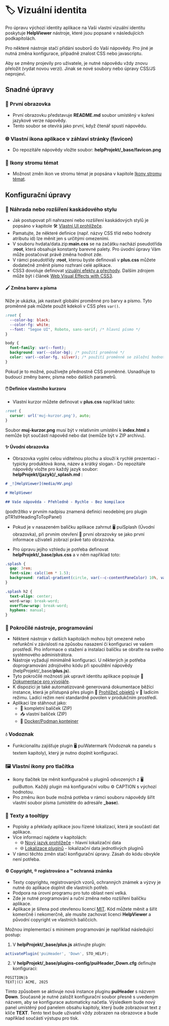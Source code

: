 # 🏷️ Vizuální identita

Pro úpravu výchozí identity aplikace na Vaši vlastní vizuální identitu poskytuje **HelpViewer** nástroje, které jsou popsané v následujících podkapitolách.

Pro některé nástroje stačí přidání souborů do Vaší nápovědy. Pro jiné je nutná změna konfigurace, případně znalost CSS nebo javascriptu.

Aby se změny projevily pro uživatele, je nutné nápovědu vždy znovu přeložit (vydat novou verzi). Jinak se nové soubory nebo úpravy CSS/JS neprojeví.

## Snadné úpravy

### 🌅 První obrazovka

- První obrazovku představuje **README.md** soubor umístěný v kořeni jazykové verze nápovědy.
- Tento soubor se otevírá jako první, když čtenář spustí nápovědu.

### 🌐 Vlastní ikona aplikace v záhlaví stránky (favicon)

- Do repozitáře nápovědy vložte soubor:
**helpProjekt/_base/favicon.png**

### 📖 Ikony stromu témat

- Možnost změn ikon ve stromu témat je popsána v kapitole [Ikony stromu témat][TocIcon].

## Konfigurační úpravy

### 🎨 Náhrada nebo rozšíření kaskádového stylu

- Jak postupovat při nahrazení nebo rozšíření kaskádových stylů je popsáno v kapitole 🛠️ [Vlastní UI prohlížeče][customUI].
- Pamatujte, že některé definice (např. názvy CSS tříd nebo hodnoty atributu id) lze měnit jen s určitými omezeními.
- V souboru hvdata/data.zip:**main.css** se na začátku nachází pseudotřída **:root**, která obsahuje konstanty barevné palety. Pro úvodní úpravy Vám může postačovat právě změna hodnot zde.
- V rámci pseudotřídy **:root**, kterou byste definovali v **plus.css** můžete dodatečně změnit písmo rozhraní celé aplikace.
- CSS3 dovoluje definovat [vizuální efekty a přechody][CSS3Effects]. Dalším zdrojem může být i článek [Web Visual Effects with CSS3][CSS3Effects2].

#### 🖌️ Změna barev a písma

Níže je ukázka, jak nastavit globální proměnné pro barvy a písmo. Tyto proměnné pak můžete použít kdekoli v CSS přes `var()`.

```css
:root {
  --color-bg: black;
  --color-fg: white;
  --font: "Segoe UI", Roboto, sans-serif; /* hlavní písmo */
}

body {
  font-family: var(--font);
  background: var(--color-bg); /* použití proměnné */
  color: var(--color-fg, silver); /* použití proměnné se záložní hodnotou, pokud chybí */
}
```

Pokud je to možné, používejte přednostně CSS proměnné. Usnadňuje to budoucí změny barev, písma nebo dalších parametrů.

#### 🖱️ Definice vlastního kurzoru

- Vlastní kurzor můžete definovat v **plus.css** například takto:

```css
:root {
  cursor: url('muj-kurzor.png'), auto;
}
```

Soubor **muj-kurzor.png** musí být v relativním umístění k **index.html** a nemůže být součástí nápověd nebo dat (nemůže být v ZIP archivu).

#### ✨ Úvodní obrazovka

- Obrazovka vyplní celou viditelnou plochu a slouží k rychlé prezentaci - typicky produktová ikona, název a krátký slogan.- Do repozitáře nápovědy vložte pro každý jazyk soubor:
**helpProjekt/(jazyk)/_splash.md** :

```markdown
# _![HelpViewer](media/HV.png)

# HelpViewer

## Vaše nápověda - Přehledně - Rychle - Bez kompilace
```

(podtržítko v prvním nadpisu znamená definici neodebírej pro plugin pTR1stHeadingToTopPanel)

- Pokud je v nasazeném balíčku aplikace zahrnut 🖥️ puiSplash (Úvodní obrazovka), při prvním otevření 🌅 první obrazovky se jako první informace uživateli zobrazí právě tato obrazovka.

- Pro úpravu jejího vzhledu je potřeba definovat **helpProjekt/_base/plus.css** a v něm například toto:

```css
.splash {
  gap: 3rem;
  font-size: calc(1em * 1.5);
  background: radial-gradient(circle, var(--c-contentPaneColor) 10%, var(--c-backgroundHead) 100%);
}

.splash h2 {
  text-align: center;
  word-wrap: break-word;
  overflow-wrap: break-word;
  hyphens: manual;
}
```

### 🧩 Pokročilé nástroje, programování

- Některé nástroje v dalších kapitolách mohou být omezené nebo nefunkční v závislosti na způsobu nasazení či konfiguraci ve vašem prostředí. Pro informace o stažení a instalaci balíčku se obraťte na svého systémového administrátora.
- Nástroje vyžadují minimálně konfiguraci. U některých je potřeba doprogramování zdrojóvého kódu při spouštění nápovědy (helpProjekt/_base/**plus.js**).
- Tyto pokročilé možnosti jak upravit identitu aplikace popisuje 🧩 [Dokumentace pro vývojáře][DGuide].
- K dispozici je také automatizovaně generovaná dokumentace běžící instance, která je přístupná přes plugin 🧩 [Prohlížeč objektů][oexplorer] v 🐞 ladícím režimu. Ladící režim není standardně povolen v produkčním prostředí.
- Aplikaci lze stáhnout jako:
  - 🚀 kompletní balíček (ZIP)
  - 📥 vlastní balíček (ZIP)
  - 🐳 [Docker/Podman kontejner][DCONT]

### 💧 Vodoznak

- Funkcionalitu zajišťuje plugin 🖥️ puiWatermark (Vodoznak na panelu s textem kapitoly), který je nutno doplnit konfigurací.

### 🖼️ Vlastní ikony pro tlačítka

- Ikony tlačítek lze měnit konfiguračně u pluginů odvozených z 🖥️ puiButton. Každý plugin má konfigurační volbu ⚙️ CAPTION s výchozí hodnotou.
- Pro změnu ikon bude možná potřeba v rámci souboru nápovědy šířit vlastní soubor písma (umístěte do adresáře **_base**).

### 💬 Texty a tooltipy

- Popisky a překlady aplikace jsou řízené lokalizací, která je součástí dat aplikace.
- Více informací najdete v kapitolách:
  - 🌐 [Nový jazyk prohlížeče][DGuideLangCentral] - hlavní lokalizační data
  - 🌐 [Lokalizace pluginů][DGuideLangPlug] - lokalizační data jednotlivých pluginů
- V rámci těchto změn stačí konfigurační úpravy. Zásah do kódu obvykle není potřeba.

#### © Copyright, ® registrováno a ™ ochranná známka

- Texty copyrightu, registrovaných vzorů, ochranných známek a výzvy je nutné do aplikace doplnit dle vlastních potřeb.
- Podpora na úrovni programu pro tuto oblast není velká.
- Zde je nutné programování a ruční změna nebo rozšíření balíčku aplikace.
- Aplikace je šířena pod otevřenou licencí [MIT][MIT]. Kód můžete měnit a šířit komerčně i nekomerčně, ale musíte zachovat licenci **HelpViewer** a původní copyright ve vlastních balíčcích.

Možnou implementací s minimem programování je například následující postup:

1. V **helpProjekt/_base/plus.js** aktivujte plugin:

```js
activatePlugin('puiHeader', 'Down', STO_HELP);
```

2. V **helpProjekt/_base/plugins-config/puiHeader_Down.cfg** definujte konfiguraci:

```text
POSITION|b
TEXT|(C) ACME, 2025
```

Tímto způsobem se aktivuje nová instance pluginu **puiHeader** s názvem **Down**. Současně je nutné založit konfigurační soubor přesně s uvedeným názvem, aby se konfigurace automaticky načetla. Výsledkem bude nový panel umístěný pod panelem obsahu kapitoly, který bude zobrazovat text z klíče **TEXT**. Tento text bude uživateli vždy zobrazen na obrazovce a bude například součástí výstupu pro tisk.

[TocIcon]: tocIcon.md "Ikony stromu témat"
[customUI]: customUI.md "Vlastní UI prohlížeče"
[DGuide]: ?d=hlp-dguide/Help-__.zip "Dokumentace pro vývojáře"
[DGuideLangCentral]: ?d=hlp-dguide/Help-__.zip&p=newLangViewer.md "Nový jazyk prohlížeče"
[DGuideLangPlug]: ?d=hlp-dguide/Help-__.zip&p=plugLocStrings.md "Lokalizace pluginů"
[oexplorer]: ?d=hlp-dguide/Help-__.zip&p=oexplorer.md "Prohlížeč objektů"
[DCONT]: https://github.com/HelpViewer/HelpViewer/pkgs/container/helpviewer "Kontejner"
[CSS3Effects]: https://prismic.io/blog/css-image-effects "50 Creative CSS Image Effects for Engaging Websites"
[CSS3Effects2]: https://leanpub.com/web-visual-effects-with-css3/read "Web Visual Effects with CSS3"
[MIT]: https://github.com/HelpViewer/HelpViewer/blob/master/LICENSE "MIT licence"
